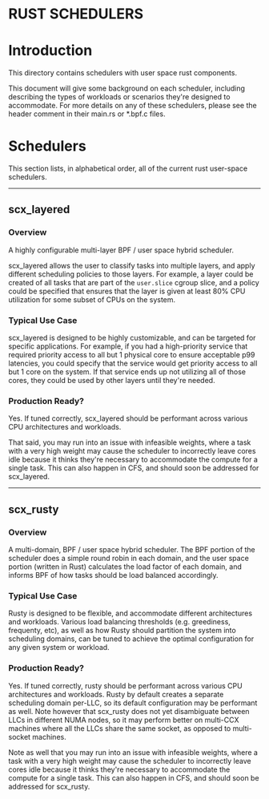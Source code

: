RUST SCHEDULERS
===============

# Introduction

This directory contains schedulers with user space rust components.

This document will give some background on each scheduler, including describing
the types of workloads or scenarios they're designed to accommodate.  For more
details on any of these schedulers, please see the header comment in their
main.rs or \*.bpf.c files.


# Schedulers

This section lists, in alphabetical order, all of the current rust user-space
schedulers.

--------------------------------------------------------------------------------

## scx_layered

### Overview

A highly configurable multi-layer BPF / user space hybrid scheduler.

scx_layered allows the user to classify tasks into multiple layers, and apply
different scheduling policies to those layers. For example, a layer could be
created of all tasks that are part of the `user.slice` cgroup slice, and a
policy could be specified that ensures that the layer is given at least 80% CPU
utilization for some subset of CPUs on the system.

### Typical Use Case

scx_layered is designed to be highly customizable, and can be targeted for
specific applications. For example, if you had a high-priority service that
required priority access to all but 1 physical core to ensure acceptable p99
latencies, you could specify that the service would get priority access to all
but 1 core on the system. If that service ends up not utilizing all of those
cores, they could be used by other layers until they're needed.

### Production Ready?

Yes. If tuned correctly, scx_layered should be performant across various CPU
architectures and workloads.

That said, you may run into an issue with infeasible weights, where a task with
a very high weight may cause the scheduler to incorrectly leave cores idle
because it thinks they're necessary to accommodate the compute for a single
task. This can also happen in CFS, and should soon be addressed for
scx_layered.

--------------------------------------------------------------------------------

## scx_rusty

### Overview

A multi-domain, BPF / user space hybrid scheduler. The BPF portion of the
scheduler does a simple round robin in each domain, and the user space portion
(written in Rust) calculates the load factor of each domain, and informs BPF of
how tasks should be load balanced accordingly.

### Typical Use Case

Rusty is designed to be flexible, and accommodate different architectures and
workloads. Various load balancing thresholds (e.g. greediness, frequenty, etc),
as well as how Rusty should partition the system into scheduling domains, can
be tuned to achieve the optimal configuration for any given system or workload.

### Production Ready?

Yes. If tuned correctly, rusty should be performant across various CPU
architectures and workloads. Rusty by default creates a separate scheduling
domain per-LLC, so its default configuration may be performant as well. Note
however that scx_rusty does not yet disambiguate between LLCs in different NUMA
nodes, so it may perform better on multi-CCX machines where all the LLCs share
the same socket, as opposed to multi-socket machines.

Note as well that you may run into an issue with infeasible weights, where a
task with a very high weight may cause the scheduler to incorrectly leave cores
idle because it thinks they're necessary to accommodate the compute for a
single task. This can also happen in CFS, and should soon be addressed for
scx_rusty.
